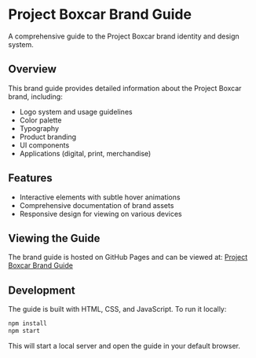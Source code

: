 # Project Boxcar Brand Guide

A comprehensive guide to the Project Boxcar brand identity and design system.

## Overview

This brand guide provides detailed information about the Project Boxcar brand, including:

- Logo system and usage guidelines
- Color palette
- Typography
- Product branding
- UI components
- Applications (digital, print, merchandise)

## Features

- Interactive elements with subtle hover animations
- Comprehensive documentation of brand assets
- Responsive design for viewing on various devices

## Viewing the Guide

The brand guide is hosted on GitHub Pages and can be viewed at: [Project Boxcar Brand Guide](https://[username].github.io/project-boxcar-brand-guide/)

## Development

The guide is built with HTML, CSS, and JavaScript. To run it locally:

```bash
npm install
npm start
```

This will start a local server and open the guide in your default browser.
